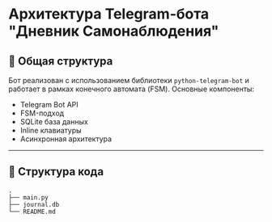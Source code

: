 # Архитектура Telegram-бота "Дневник Самонаблюдения"

## 🧱 Общая структура

Бот реализован с использованием библиотеки `python-telegram-bot` и работает в рамках конечного автомата (FSM). Основные компоненты:

- Telegram Bot API
- FSM-подход
- SQLite база данных
- Inline клавиатуры
- Асинхронная архитектура

---

## 📂 Структура кода

```plaintext
.
├── main.py
├── journal.db
└── README.md
